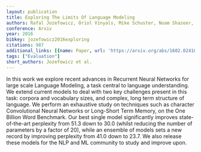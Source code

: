 ```yaml
---
layout: publication
title: Exploring The Limits Of Language Modeling
authors: Rafal Jozefowicz, Oriol Vinyals, Mike Schuster, Noam Shazeer, Yonghui Wu
conference: Arxiv
year: 2016
bibkey: jozefowicz2016exploring
citations: 987
additional_links: [{name: Paper, url: 'https://arxiv.org/abs/1602.02410'}]
tags: ["Evaluation"]
short_authors: Jozefowicz et al.
---
```

In this work we explore recent advances in Recurrent Neural Networks for
large scale Language Modeling, a task central to language understanding. We
extend current models to deal with two key challenges present in this task:
corpora and vocabulary sizes, and complex, long term structure of language. We
perform an exhaustive study on techniques such as character Convolutional
Neural Networks or Long-Short Term Memory, on the One Billion Word Benchmark.
Our best single model significantly improves state-of-the-art perplexity from
51.3 down to 30.0 (whilst reducing the number of parameters by a factor of 20),
while an ensemble of models sets a new record by improving perplexity from 41.0
down to 23.7. We also release these models for the NLP and ML community to
study and improve upon.